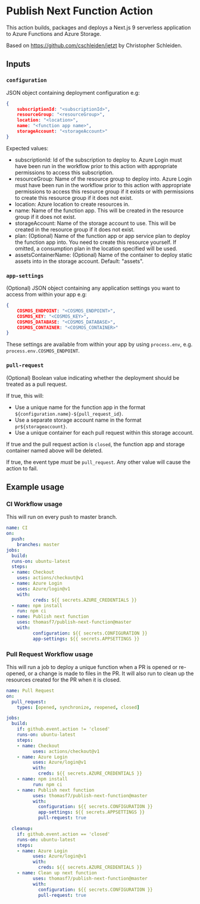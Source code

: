 # Publish Next Function Action

This action builds, packages and deploys a Next.js 9 serverless application to Azure Functions and Azure Storage.

Based on https://github.com/cschleiden/jetzt by Christopher Schleiden.

## Inputs

### `configuration`

JSON object containing deployment configuration e.g:

```json
{
    subscriptionId: "<subscriptionId>",
    resourceGroup: "<resourceGroup>",
    location: "<location>",
    name: "<function app name>",
    storageAccount: "<storageAccount>"
}
```

Expected values:

- subscriptionId: Id of the subscription to deploy to. Azure Login must have been run in the workflow prior to this action with appropriate permissions to access this subscription.
- resourceGroup: Name of the resource group to deploy into. Azure Login must have been run in the workflow prior to this action with appropriate permissions to access this resource group if it exists or with permissions to create this resource group if it does not exist.
- location: Azure location to create resources in.
- name: Name of the function app. This will be created in the resource group if it does not exist.
- storageAccount: Name of the storage account to use. This will be created in the resource group if it does not exist.
- plan: (Optional) Name of the function app or app service plan to deploy the function app into. You need to create this resource yourself. If omitted, a consumption plan in the location specified will be used.
- assetsContainerName: (Optional) Name of the container to deploy static assets into in the storage account. Default: "assets".

### `app-settings`

(Optional) JSON object containing any application settings you want to access from within your app e.g:

```json
{
    COSMOS_ENDPOINT: "<COSMOS_ENDPOINT>",
    COSMOS_KEY: "<COSMOS_KEY>",
    COSMOS_DATABASE: "<COSMOS_DATABASE>",
    COSMOS_CONTAINER: "<COSMOS_CONTAINER>"
}
```

These settings are available from within your app by using `process.env`, e.g. `process.env.COSMOS_ENDPOINT`.

### `pull-request`

(Optional) Boolean value indicating whether the deployment should be treated as a pull request.

If true, this will:

- Use a unique name for the function app in the format `${configuration.name}-${pull_request_id}`.
- Use a separate storage account name in the format `pr${storageaccount}`.
- Use a unique container for each pull request within this storage account.

If true and the pull request action is `closed`, the function app and storage container named above will be deleted.

If true, the event type *must* be `pull_request`. Any other value will cause the action to fail.

## Example usage

### CI Workflow usage

This will run on every push to master branch.

```yml
name: CI
on:
  push:
    branches: master
jobs:
  build:
  runs-on: ubuntu-latest
  steps:
  - name: Checkout
    uses: actions/checkout@v1
  - name: Azure Login
    uses: Azure/login@v1
    with:
          creds: ${{ secrets.AZURE_CREDENTIALS }}
  - name: npm install
    run: npm ci
  - name: Publish next function
    uses: thomasf7/publish-next-function@master
    with:
          configuration: ${{ secrets.CONFIGURATION }}
          app-settings: ${{ secrets.APPSETTINGS }}
```

### Pull Request Workflow usage

This will run a job to deploy a unique function when a PR is opened or re-opened, or a change is made to files in the PR. It will also run to clean up the resources created for the PR when it is closed.

```yml
name: Pull Request
on:
  pull_request:
    types: [opened, synchronize, reopened, closed]

jobs:
  build:
    if: github.event.action != 'closed'
    runs-on: ubuntu-latest
    steps:
    - name: Checkout
          uses: actions/checkout@v1
    - name: Azure Login
          uses: Azure/login@v1
          with:
            creds: ${{ secrets.AZURE_CREDENTIALS }}
    - name: npm install
          run: npm ci
    - name: Publish next function
          uses: thomasf7/publish-next-function@master
          with:
            configuration: ${{ secrets.CONFIGURATION }}
            app-settings: ${{ secrets.APPSETTINGS }}
            pull-request: true

  cleanup:
    if: github.event.action == 'closed'
    runs-on: ubuntu-latest
    steps:
    - name: Azure Login
          uses: Azure/login@v1
          with:
            creds: ${{ secrets.AZURE_CREDENTIALS }}
    - name: Clean up next function
          uses: thomasf7/publish-next-function@master
          with:
            configuration: ${{ secrets.CONFIGURATION }}
            pull-request: true
```
